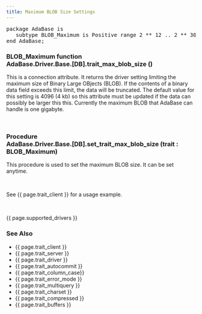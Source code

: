 ```yaml
---
title: Maximum BLOB Size Settings
---
```


<div class="leftside">
<pre class="code">
package AdaBase is
   subtype BLOB_Maximum is Positive range 2 ** 12 .. 2 ** 30;
end AdaBase;
</pre>
<h3>BLOB_Maximum function<br/>
AdaBase.Driver.Base.[DB].trait_max_blob_size ()</h3>
<p>This is a connection attribute.  It returns the driver setting limiting
the maximum size of Binary Large OBjects (BLOB).  If the contents of a binary
data field exceeds this limit, the data will be truncated.  The default value
for this setting is 4096 (4 kb) so this attribute must be updated if the
data can possibly be larger this this.  Currently the maximum BLOB that AdaBase
can handle is one gigabyte.</p>
<br/>
<h3>Procedure<br/>
AdaBase.Driver.Base.[DB].set_trait_max_blob_size (trait : BLOB_Maximum)</h3>
<p>This procedure is used to set the maximum BLOB size. It can be set
anytime.</p>
<br/>
<p class="caption">See {{ page.trait_client }} for a usage example.</p>
<br/>
<p>{{ page.supported_drivers }}</p>
</div>
<div class="sidenav">
  <h3>See Also</h3>
  <ul>
    <li>{{ page.trait_client }}</li>
    <li>{{ page.trait_server }}</li>
    <li>{{ page.trait_driver }}</li>
    <li>{{ page.trait_autocommit }}</li>
    <li>{{ page.trait_column_case}}</li>
    <li>{{ page.trait_error_mode }}</li>
    <li>{{ page.trait_multiquery }}</li>
    <li>{{ page.trait_charset }}</li>
    <li>{{ page.trait_compressed }}</li>
    <li>{{ page.trait_buffers }}</li>
  </ul>
</div>

